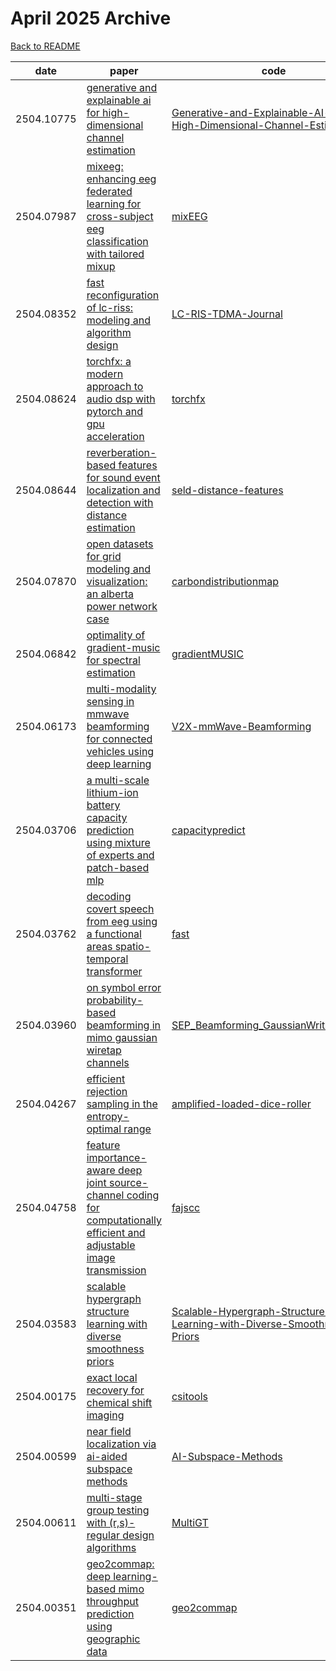# April 2025 Archive

[Back to README](../../README.md)

|date|paper|code|
|---|---|---|
|2504.10775|[generative and explainable ai for high-dimensional channel estimation](https://arxiv.org/abs/2504.10775)|[Generative-and-Explainable-AI-for-High-Dimensional-Channel-Estimation](https://github.com/tnd-lab/Generative-and-Explainable-AI-for-High-Dimensional-Channel-Estimation)|
|2504.07987|[mixeeg: enhancing eeg federated learning for cross-subject eeg classification with tailored mixup](https://arxiv.org/abs/2504.07987)|[mixEEG](https://github.com/XuanhaoLiu/mixEEG)|
|2504.08352|[fast reconfiguration of lc-riss: modeling and algorithm design](https://arxiv.org/abs/2504.08352)|[LC-RIS-TDMA-Journal](https://github.com/MohamadrezaDelbari/LC-RIS-TDMA-Journal)|
|2504.08624|[torchfx: a modern approach to audio dsp with pytorch and gpu acceleration](https://arxiv.org/abs/2504.08624)|[torchfx](https://github.com/matteospanio/torchfx)|
|2504.08644|[reverberation-based features for sound event localization and detection with distance estimation](https://arxiv.org/abs/2504.08644)|[seld-distance-features](https://github.com/dberghi/seld-distance-features)|
|2504.07870|[open datasets for grid modeling and visualization: an alberta power network case](https://arxiv.org/abs/2504.07870)|[carbondistributionmap](https://github.com/bencheng2/carbondistributionmap)|
|2504.06842|[optimality of gradient-music for spectral estimation](https://arxiv.org/abs/2504.06842)|[gradientMUSIC](https://github.com/weilinlimath/gradientMUSIC)|
|2504.06173|[multi-modality sensing in mmwave beamforming for connected vehicles using deep learning](https://arxiv.org/abs/2504.06173)|[V2X-mmWave-Beamforming](https://github.com/mbaqer/V2X-mmWave-Beamforming)|
|2504.03706|[a multi-scale lithium-ion battery capacity prediction using mixture of experts and patch-based mlp](https://arxiv.org/abs/2504.03706)|[capacitypredict](https://github.com/leiyuzhu/capacitypredict)|
|2504.03762|[decoding covert speech from eeg using a functional areas spatio-temporal transformer](https://arxiv.org/abs/2504.03762)|[fast](https://github.com/jiang-muyun/fast)|
|2504.03960|[on symbol error probability-based beamforming in mimo gaussian wiretap channels](https://arxiv.org/abs/2504.03960)|[SEP_Beamforming_GaussianWritapChannel](https://github.com/NamNguyenResearch/SEP_Beamforming_GaussianWritapChannel)|
|2504.04267|[efficient rejection sampling in the entropy-optimal range](https://arxiv.org/abs/2504.04267)|[amplified-loaded-dice-roller](https://github.com/probsys/amplified-loaded-dice-roller)|
|2504.04758|[feature importance-aware deep joint source-channel coding for computationally efficient and adjustable image transmission](https://arxiv.org/abs/2504.04758)|[fajscc](https://github.com/hansung-choi/fajscc)|
|2504.03583|[scalable hypergraph structure learning with diverse smoothness priors](https://arxiv.org/abs/2504.03583)|[Scalable-Hypergraph-Structure-Learning-with-Diverse-Smoothness-Priors](https://github.com/Ben-Brown-Code/Scalable-Hypergraph-Structure-Learning-with-Diverse-Smoothness-Priors)|
|2504.00175|[exact local recovery for chemical shift imaging](https://arxiv.org/abs/2504.00175)|[csitools](https://github.com/csl-lab/csitools)|
|2504.00599|[near field localization via ai-aided subspace methods](https://arxiv.org/abs/2504.00599)|[AI-Subspace-Methods](https://github.com/ShlezingerLab/AI-Subspace-Methods)|
|2504.00611|[multi-stage group testing with (r,s)-regular design algorithms](https://arxiv.org/abs/2504.00611)|[MultiGT](https://github.com/micbalz/MultiGT)|
|2504.00351|[geo2commap: deep learning-based mimo throughput prediction using geographic data](https://arxiv.org/abs/2504.00351)|[geo2commap](https://github.com/geo2commap/geo2commap)|

